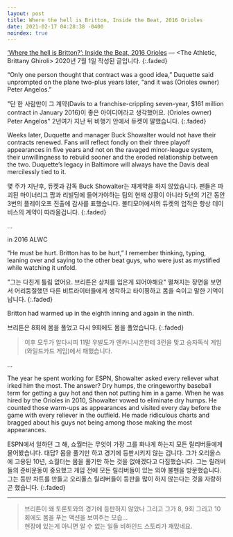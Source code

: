 ```yaml
---
layout: post
title: Where the hell is Britton, Inside the Beat, 2016 Orioles
date: 2021-02-17 04:28:38 -0400
noindex: true
---
```


[‘Where the hell is Britton?’: Inside the Beat, 2016 Orioles](https://theathletic.com/1900386/2020/07/01/where-the-hell-is-britton-inside-the-beat-2016-orioles/) &mdash; <The Athletic, Brittany Ghiroli> 2020년 7월 1일 작성된 글입니다.
{:.faded}

“Only one person thought that contract was a good idea,” Duquette said unprompted on the plane two-plus years later, “and it was (Orioles owner) Peter Angelos.”

"단 한 사람만이 그 계약(Davis to a franchise-crippling seven-year, $161 million contract in January 2016)이 좋은 아이디어라고 생각했어요. (Orioles owner) Peter Angelos" 2년여가 지난 뒤 비행기 안에서 듀켓이 말했습니다.
{:.faded}

Weeks later, Duquette and manager Buck Showalter would not have their contracts renewed. Fans will reflect fondly on their three playoff appearances in five years and not on the ravaged minor-league system, their unwillingness to rebuild sooner and the eroded relationship between the two. Duquette’s legacy in Baltimore will always have the Davis deal mercilessly tied to it.

몇 주가 지난후, 듀켓과 감독 Buck Showalter는 재계약을 하지 않았습니다. 팬들은 파괴된 마이너리그 팜과 리빌딩에 들어가야하는 팀의 현재 상황이 아니라 5년의 기간 동안 3번의 플레이오프 진출에 감사를 표했습니다. 볼티모어에서의 듀켓의 업적은 항상 데이비스의 계약이 따라올겁니다.
{:.faded}

...

in 2016 ALWC

“He must be hurt. Britton has to be hurt,” I remember thinking, typing, leaning over and saying to the other beat guys, who were just as mystified while watching it unfold.

"그는 다친게 틀림 없어요. 브리튼은 상처를 입은게 되어야해요" 펼쳐지는 장면을 보면서 어리둥절했던 다른 비트라이터들에게 생각하고 타이핑하고 몸을 숙이고 말한 기억이 납니다.
{:.faded}

Britton had warmed up in the eighth inning and again in the ninth.

브리튼은 8회에 몸을 풀었고 다시 9회에도 몸을 풀었습니다.
{:.faded}

> 이후 모두가 알다시피 11말 우발도가 엔카니시온한테 3런을 맞고 승자독식 게임(와일드카드 게임)에서 패했습니다.

...

The year he spent working for ESPN, Showalter asked every reliever what irked him the most. The answer? Dry humps, the cringeworthy baseball term for getting a guy hot and then not putting him in a game. When he was hired by the Orioles in 2010, Showalter vowed to eliminate dry humps. He counted those warm-ups as appearances and visited every day before the game with every reliever in the outfield. He made ridiculous charts and bragged about his guys not being among those making the most appearances.

ESPN에서 일하던 그 해, 쇼월터는 무엇이 가장 그를 화나게 하는지 모든 릴리버들에게 물어봤습니다. 대답? 몸을 풀기만 하고 경기에 등판시키지 않는 겁니다. 그가 오리올스에 고용된 10년, 쇼월터는 몸을 풀기만 하는 것을 없애겠다고 다짐했습니다. 그는 릴러버들의 준비운동이 중요했고 게임 전에 모든 릴리버들이 있는 외야 불펜을 방문했습니다. 그는 등판 차트를 만들고 오리올스 릴리버들이 등판을 많이 하지 않는다는 것을 자랑하곤 했습니다.
{:.faded}

---

> 브리튼이 왜 토론토와의 경기에 등판하지 않았나 그리고 그가 8, 9회 그리고 10회에도 몸을 푸는 액션을 보여주는 모습...   
현장에 있는게 아니면 알 수 없는 일들 비하인드 스토리가 재밌네요.
